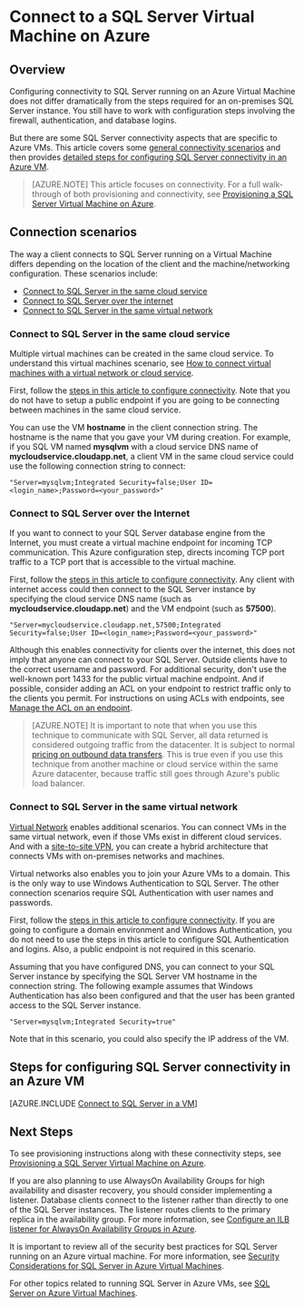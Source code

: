 <properties 
   pageTitle="Connect to a SQL Server Virtual Machine on Azure"
   description="This topic describes how to connect to SQL Server running on a Virtual Machine in Azure. The scenarios differ depending on the networking configuration and the location of the client."
   services="virtual-machines"
   documentationCenter="na"
   authors="rothja"
   manager="jeffreyg"
   editor="monicar" />
<tags 
   ms.service="virtual-machines"
   ms.devlang="na"
   ms.topic="article"
   ms.tgt_pltfrm="vm-windows-sql-server"
   ms.workload="infrastructure-services"
   ms.date="08/18/2015"
   ms.author="jroth" />

# Connect to a SQL Server Virtual Machine on Azure

## Overview

Configuring connectivity to SQL Server running on an Azure Virtual Machine does not differ dramatically from the steps required for an on-premises SQL Server instance. You still have to work with configuration steps involving the firewall, authentication, and database logins.

But there are some SQL Server connectivity aspects that are specific to Azure VMs. This article covers some [general connectivity scenarios](#connection-scenarios) and then provides [detailed steps for configuring SQL Server connectivity in an Azure VM](#steps-for-configuring-sql-server-connectivity-in-an-azure-vm).

>[AZURE.NOTE] This article focuses on connectivity. For a full walk-through of both provisioning and connectivity, see [Provisioning a SQL Server Virtual Machine on Azure](virtual-machines-provision-sql-server.md).

## Connection scenarios

The way a client connects to SQL Server running on a Virtual Machine differs depending on the location of the client and the machine/networking configuration. These scenarios include:

- [Connect to SQL Server in the same cloud service](#connect-to-sql-server-in-the-same-cloud-service)
- [Connect to SQL Server over the internet](#connect-to-sql-server-over-the-internet)
- [Connect to SQL Server in the same virtual network](#connect-to-sql-server-in-the-same-virtual-network)

### Connect to SQL Server in the same cloud service

Multiple virtual machines can be created in the same cloud service. To understand this virtual machines scenario, see [How to connect virtual machines with a virtual network or cloud service](cloud-services-connect-virtual-machine.md).

First, follow the [steps in this article to configure connectivity](#steps-for-configuring-sql-server-connectivity-in-an-azure-vm). Note that you do not have to setup a public endpoint if you are going to be connecting between machines in the same cloud service. 

You can use the VM **hostname** in the client connection string. The hostname is the name that you gave your VM during creation. For example, if you SQL VM named **mysqlvm** with a cloud service DNS name of **mycloudservice.cloudapp.net**, a client VM in the same cloud service could use the following connection string to connect:

	"Server=mysqlvm;Integrated Security=false;User ID=<login_name>;Password=<your_password>"

### Connect to SQL Server over the Internet

If you want to connect to your SQL Server database engine from the Internet, you must create a virtual machine endpoint for incoming TCP communication. This Azure configuration step, directs incoming TCP port traffic to a TCP port that is accessible to the virtual machine.

First, follow the [steps in this article to configure connectivity](#steps-for-configuring-sql-server-connectivity-in-an-azure-vm). Any client with internet access could then connect to the SQL Server instance by specifying the cloud service DNS name (such as **mycloudservice.cloudapp.net**) and the VM endpoint (such as **57500**).

	"Server=mycloudservice.cloudapp.net,57500;Integrated Security=false;User ID=<login_name>;Password=<your_password>"

Although this enables connectivity for clients over the internet, this does not imply that anyone can connect to your SQL Server. Outside clients have to the correct username and password. For additional security, don't use the well-known port 1433 for the public virtual machine endpoint. And if possible, consider adding an ACL on your endpoint to restrict traffic only to the clients you permit. For instructions on using ACLs with endpoints, see [Manage the ACL on an endpoint](virtual-machines-set-up-endpoints.md#manage-the-acl-on-an-endpoint). 

>[AZURE.NOTE] It is important to note that when you use this technique to communicate with SQL Server, all data returned is considered outgoing traffic from the datacenter. It is subject to normal [pricing on outbound data transfers](http://azure.microsoft.com/pricing/details/data-transfers). This is true even if you use this technique from another machine or cloud service within the same Azure datacenter, because traffic still goes through Azure's public load balancer.

### Connect to SQL Server in the same virtual network

[Virtual Network](..\virtual-network\virtual-networks-overview.md) enables additional scenarios. You can connect VMs in the same virtual network, even if those VMs exist in different cloud services. And with a [site-to-site VPN](../vpn-gateway/vpn-gateway-site-to-site-create.md), you can create a hybrid architecture that connects VMs with on-premises networks and machines.

Virtual networks also enables you to join your Azure VMs to a domain. This is the only way to use Windows Authentication to SQL Server. The other connection scenarios require SQL Authentication with user names and passwords.

First, follow the [steps in this article to configure connectivity](#steps-for-configuring-sql-server-connectivity-in-an-azure-vm). If you are going to configure a domain environment and Windows Authentication, you do not need to use the steps in this article to configure SQL Authentication and logins. Also, a public endpoint is not required in this scenario.

Assuming that you have configured DNS, you can connect to your SQL Server instance by specifying the SQL Server VM hostname in the connection string. The following example assumes that Windows Authentication has also been configured and that the user has been granted access to the SQL Server instance.

	"Server=mysqlvm;Integrated Security=true" 

Note that in this scenario, you could also specify the IP address of the VM.

## Steps for configuring SQL Server connectivity in an Azure VM

[AZURE.INCLUDE [Connect to SQL Server in a VM](../../includes/virtual-machines-sql-server-connection-steps.md)]

## Next Steps

To see provisioning instructions along with these connectivity steps, see [Provisioning a SQL Server Virtual Machine on Azure](virtual-machines-provision-sql-server.md).

If you are also planning to use AlwaysOn Availability Groups for high availability and disaster recovery, you should consider implementing a listener. Database clients connect to the listener rather than directly to one of the SQL Server instances. The listener routes clients to the primary replica in the availability group. For more information, see [Configure an ILB listener for AlwaysOn Availability Groups in Azure](virtual-machines-sql-server-configure-ilb-alwayson-availability-group-listener.md).

It is important to review all of the security best practices for SQL Server running on an Azure virtual machine. For more information, see [Security Considerations for SQL Server in Azure Virtual Machines](https://msdn.microsoft.com/library/azure/dn133147.aspx).

For other topics related to running SQL Server in Azure VMs, see [SQL Server on Azure Virtual Machines](virtual-machines-sql-server-infrastructure-services.md).
